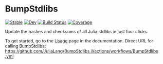 # BumpStdlibs

[![Stable](https://img.shields.io/badge/docs-stable-blue.svg)](https://JuliaLang.github.io/BumpStdlibs.jl/stable)
[![Dev](https://img.shields.io/badge/docs-dev-blue.svg)](https://JuliaLang.github.io/BumpStdlibs.jl/dev)
[![Build Status](https://github.com/JuliaLang/BumpStdlibs.jl/workflows/CI/badge.svg)](https://github.com/JuliaLang/BumpStdlibs.jl/actions?query=workflow%3ACI)
[![Coverage](https://codecov.io/gh/JuliaLang/BumpStdlibs.jl/branch/master/graph/badge.svg)](https://codecov.io/gh/JuliaLang/BumpStdlibs.jl)

Update the hashes and checksums of all Julia stdlibs in just four clicks.

To get started, go to the [Usage](https://julialang.github.io/BumpStdlibs.jl/dev/usage/) page in the documentation.
Direct URL for calling BumpStdlibs: https://github.com/JuliaLang/BumpStdlibs.jl/actions/workflows/BumpStdlibs.yml
